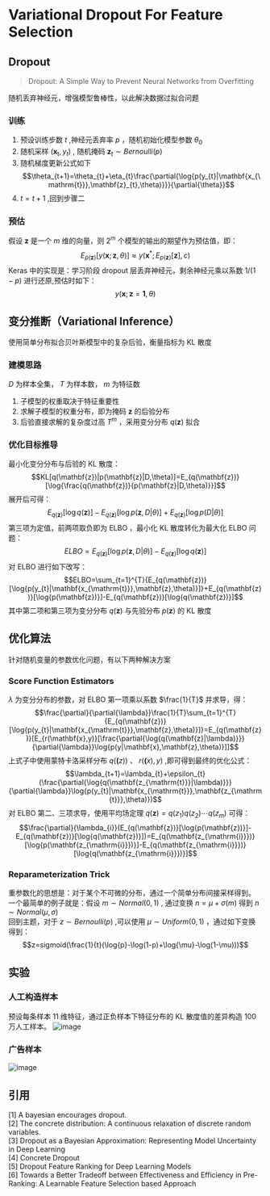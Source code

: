 # Variational Dropout For Feature Selection
## Dropout
> Dropout: A Simple Way to Prevent Neural Networks from Overfitting

随机丢弃神经元，增强模型鲁棒性，以此解决数据过拟合问题
### 训练
1. 预设训练步数 $t$ ,神经元丢弃率 $p$ ，随机初始化模型参数 $\theta_{0}$ 
2. 随机采样 $(\mathbf{x_{\mathrm{t}}},y_{t})$ , 随机掩码 $\mathbf{z}_{t}\sim{Bernoulli(p)}$
3. 随机梯度更新公式如下  
   $$\theta_{t+1}=\theta_{t}+\eta_{t}\frac{\partial{\log{p(y_{t}|\mathbf{x_{\mathrm{t}}},\mathbf{z}_{t},\theta)}}}{\partial{\theta}}$$
4. $t=t+1$ ,回到步骤二
### 预估
假设 $\mathbf{z}$ 是一个 $m$ 维的向量，则 $2^{m}$ 个模型的输出的期望作为预估值，即：
$$E_{p(\mathbf{z})}[y(\mathbf{x};\mathbf{z},\theta)]\approx{y(\mathbf{x}^*;E_{p(\mathbf{z})}[\mathbf{z}],c)}$$
Keras 中的实现是：学习阶段 dropout 层丢弃神经元，剩余神经元乘以系数 $1/(1-p)$ 进行还原,预估时如下： 
$$y(\mathbf{x};\mathbf{z}=\mathbf{1},\theta)$$
## 变分推断（Variational Inference）
使用简单分布拟合贝叶斯模型中的复杂后验，衡量指标为 KL 散度
### 建模思路
$D$ 为样本全集， $T$ 为样本数， $m$ 为特征数
1. 子模型的权重取决于特征重要性
2. 求解子模型的权重分布，即为掩码 $\mathbf{z}$ 的后验分布
3. 后验直接求解的复杂度过高 $T^m$ ，采用变分分布 $q(\mathbf{z})$ 拟合
### 优化目标推导
最小化变分分布与后验的 KL 散度：
$$KL[q(\mathbf{z})|p(\mathbf{z}|D,\theta)]=E_{q(\mathbf{z})}[\log{\frac{q(\mathbf{z})}{p(\mathbf{z}|D,\theta)}}]$$
展开后可得：
$$E_{q(\mathbf{z})}[\log{q(\mathbf{z})}]-E_{q(\mathbf{z})}[\log{p(\mathbf{z},D|\theta)}]+E_{q(\mathbf{z})}[\log{p(D|\theta)}]$$
第三项为定值，前两项取负即为 ELBO ，最小化 KL 散度转化为最大化 ELBO 问题：
$$ELBO=E_{q(\mathbf{z})}[\log{p(\mathbf{z},D|\theta)}]-E_{q(\mathbf{z})}[\log{q(\mathbf{z})}]$$
对 ELBO 进行如下改写：
$$ELBO=\sum_{t=1}^{T}{E_{q(\mathbf{z})}[\log{p(y_{t}|\mathbf{x_{\mathrm{t}}},\mathbf{z},\theta)}]}+E_{q(\mathbf{z})}[\log{p(\mathbf{z})}]-E_{q(\mathbf{z})}[\log{q(\mathbf{z})}]$$
其中第二项和第三项为变分分布 $q(\mathbf{z})$ 与先验分布 $p(\mathbf{z})$ 的 KL 散度
## 优化算法
针对随机变量的参数优化问题，有以下两种解决方案
### Score Function Estimators
$\lambda$ 为变分分布的参数，对 ELBO 第一项乘以系数 $\frac{1}{T}$ 并求导，得：
$$\frac{\partial}{\partial{\lambda}}\frac{1}{T}\sum_{t=1}^{T}{E_{q(\mathbf{z})}[\log{p(y_{t}|\mathbf{x_{\mathrm{t}}},\mathbf{z},\theta)}]}=E_{q(\mathbf{z})}[E_{r(\mathbf{x},y)}[\frac{\partial{\log{q(\mathbf{z}|\lambda)}}}{\partial{\lambda}}\log{p(y|\mathbf{x},\mathbf{z},\theta)}]]$$
上式子中使用蒙特卡洛采样分布 $q(\mathbf(z))$ 、 $r(\mathbf(x),y)$ ,即可得到最终的优化公式：
$$\lambda_{t+1}=\lambda_{t}+\epsilon_{t}(\frac{\partial{\log{q(\mathbf{z_{\mathrm{t}}}|\lambda)}}}{\partial{\lambda}}\log{p(y_{t}|\mathbf{x_{\mathrm{t}}},\mathbf{z_{\mathrm{t}}},\theta)})$$
对 ELBO 第二、三项求导，使用平均场定理 $q(\mathbf{z})=q(z_{1})q(z_{2})\cdots q(z_{m})$ 可得：
$$\frac{\partial}{\lambda_{i}}(E_{q(\mathbf{z})}[\log{p(\mathbf{z})}]-E_{q(\mathbf{z})}[\log{q(\mathbf{z})}])=E_{q(\mathbf{z_{\mathrm{i}}})}[\log{p(\mathbf{z_{\mathrm{i}}})}]-E_{q(\mathbf{z_{\mathrm{i}}})}[\log{q(\mathbf{z_{\mathrm{i}}})}]$$
### Reparameterization Trick
重参数化的思想是：对于某个不可微的分布，通过一个简单分布间接采样得到。  
一个最简单的例子就是：假设 $m\sim Normal(0,1)$ , 通过变换 $n=\mu+\sigma(m)$ 得到 $n\sim Normal(\mu,\sigma)$  
回到主题，对于 $z\sim{Bernoulli(p)}$ ,可以使用 $\mu\sim Uniform(0,1)$ ，通过如下变换得到：
$$z=sigmoid(\frac{1}{t}(\log{p}-\log(1-p)+\log{\mu}-\log(1-\mu)))$$
## 实验
### 人工构造样本
 预设每条样本 11 维特征，通过正负样本下特征分布的 KL 散度值的差异构造 100 万人工样本。
 ![image](https://github.com/Lyaction/tensorflow_code_analyzer/assets/26648634/874011b7-70e8-4900-9891-077d1a3095b2)
### 广告样本
![image](https://github.com/Lyaction/tensorflow_code_analyzer/assets/26648634/7b4bbc60-aae6-416c-a0a4-3f31e140cc53)

## 引用
[1] A bayesian encourages dropout.  
[2] The concrete distribution: A continuous relaxation of discrete random variables.   
[3] Dropout as a Bayesian Approximation: Representing Model Uncertainty in Deep Learning  
[4] Concrete Dropout  
[5] Dropout Feature Ranking for Deep Learning Models  
[6] Towards a Better Tradeoff between Effectiveness and Efficiency in Pre-Ranking: A Learnable Feature Selection based Approach  
